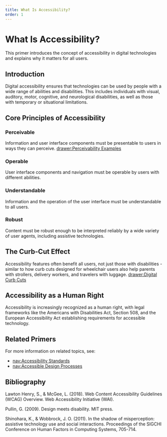 ```yaml
---
title: What Is Accessibility?
order: 1
---
```


# What Is Accessibility?

This primer introduces the concept of accessibility in digital technologies and explains why it matters for all users.

## Introduction

Digital accessibility ensures that technologies can be used by people with a wide range of abilities and disabilities. This includes individuals with visual, auditory, motor, cognitive, and neurological disabilities, as well as those with temporary or situational limitations.

## Core Principles of Accessibility

### Perceivable

Information and user interface components must be presentable to users in ways they can perceive. [drawer:Perceivability Examples](perceivability)

### Operable

User interface components and navigation must be operable by users with different abilities.

### Understandable

Information and the operation of the user interface must be understandable to all users.

### Robust

Content must be robust enough to be interpreted reliably by a wide variety of user agents, including assistive technologies.

## The Curb-Cut Effect

Accessibility features often benefit all users, not just those with disabilities - similar to how curb cuts designed for wheelchair users also help parents with strollers, delivery workers, and travelers with luggage. [drawer:Digital Curb Cuts](curb-cuts)

## Accessibility as a Human Right

Accessibility is increasingly recognized as a human right, with legal frameworks like the Americans with Disabilities Act, Section 508, and the European Accessibility Act establishing requirements for accessible technology.

## Related Primers

For more information on related topics, see:

- [nav:Accessibility Standards](accStandards)
- [nav:Accessible Design Processes](designProcesses)

## Bibliography

Lawton Henry, S., & McGee, L. (2018). Web Content Accessibility Guidelines (WCAG) Overview. Web Accessibility Initiative (WAI).

Pullin, G. (2009). Design meets disability. MIT press.

Shinohara, K., & Wobbrock, J. O. (2011). In the shadow of misperception: assistive technology use and social interactions. Proceedings of the SIGCHI Conference on Human Factors in Computing Systems, 705-714.
